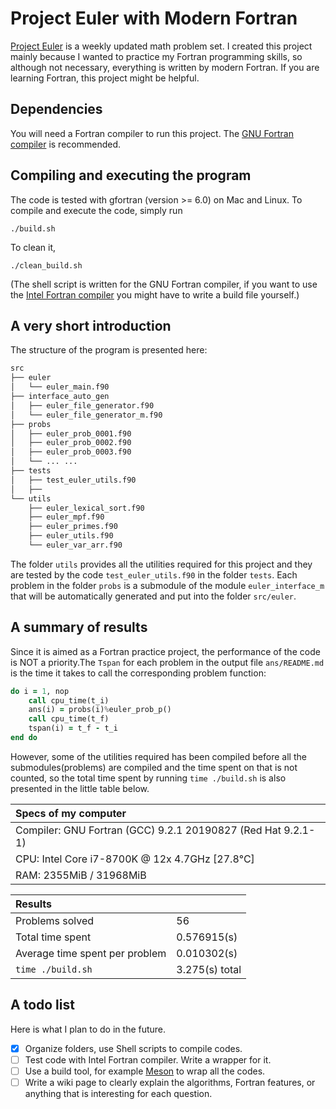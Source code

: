# Project Euler with Modern Fortran

[Project Euler](https://projecteuler.net/about) is a weekly updated math problem set. I created this project mainly because I wanted to practice my Fortran programming skills, so although not necessary, everything is written by modern Fortran. If you are learning Fortran, this project might be helpful.

## Dependencies

You will need a Fortran compiler to run this project. The [GNU Fortran compiler](https://gcc.gnu.org/fortran/) is recommended.

## Compiling and executing the program

The code is tested with gfortran (version >= 6.0) on Mac and Linux. To compile and execute the code, simply run

```shell
./build.sh
```

To clean it,

```shell
./clean_build.sh
```

(The shell script is written for the GNU Fortran compiler, if you want to use the [Intel Fortran compiler](https://software.intel.com/en-us/fortran-compilers) you might have to write a build file yourself.)

## A very short introduction

The structure of the program is presented here:

```bash
src
├── euler
│   └── euler_main.f90
├── interface_auto_gen
│   ├── euler_file_generator.f90
│   └── euler_file_generator_m.f90
├── probs
│   ├── euler_prob_0001.f90
│   ├── euler_prob_0002.f90
│   ├── euler_prob_0003.f90
│   └── ... ...
├── tests
│   ├── test_euler_utils.f90
│   ├──
└── utils
    ├── euler_lexical_sort.f90
    ├── euler_mpf.f90
    ├── euler_primes.f90
    ├── euler_utils.f90
    └── euler_var_arr.f90
```

The folder `utils` provides all the utilities required for this project and they are tested by the code `test_euler_utils.f90` in the folder `tests`. Each problem in the folder `probs` is a submodule of the module `euler_interface_m` that will be automatically generated and put into the folder `src/euler`.

## A summary of results

Since it is aimed as a Fortran practice project, the performance of the code is NOT a priority.The `Tspan` for each problem in the output file `ans/README.md` is the time it takes to call the corresponding problem function:

```fortran
do i = 1, nop
    call cpu_time(t_i)
    ans(i) = probs(i)%euler_prob_p()
    call cpu_time(t_f)
    tspan(i) = t_f - t_i
end do
```

However, some of the utilities required has been compiled before all the submodules(problems) are compiled and the time spent on that is not counted, so the total time spent by running `time ./build.sh` is also presented in the little table below.

|Specs of my computer                                           |
|:--------------------------------------------------------------|
|Compiler: GNU Fortran (GCC) 9.2.1 20190827 (Red Hat 9.2.1-1)   |
|CPU: Intel Core i7-8700K @ 12x 4.7GHz [27.8°C]                 |
|RAM: 2355MiB / 31968MiB                                        |

|Results                            |                   |
|:----------------------------------|:------------------|
| Problems solved                   |   56              |    
| Total time spent                  |   0.576915(s)     |
| Average time spent per problem    |   0.010302(s)     |
| `time ./build.sh`                 |   3.275(s) total  |

## A todo list

Here is what I plan to do in the future.

- [x] Organize folders, use Shell scripts to compile codes.
- [ ] Test code with Intel Fortran compiler. Write a wrapper for it.
- [ ] Use a build tool, for example [Meson](https://mesonbuild.com/) to wrap
    all the codes.
- [ ] Write a wiki page to clearly explain the algorithms, Fortran features, or
    anything that is interesting for each question.
